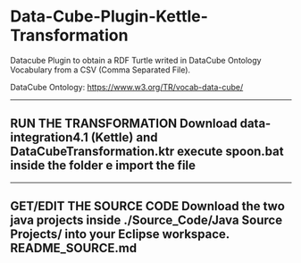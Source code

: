 # Data-Cube-Plugin-Kettle-Transformation
Datacube Plugin to obtain a RDF Turtle writed in DataCube Ontology Vocabulary from a CSV (Comma Separated File).

DataCube Ontology: https://www.w3.org/TR/vocab-data-cube/

----
RUN THE TRANSFORMATION
Download data-integration4.1 (Kettle) and DataCubeTransformation.ktr execute spoon.bat inside the folder e import the file
----	

---
GET/EDIT THE SOURCE CODE 
Download the two java projects inside ./Source_Code/Java Source Projects/ into your Eclipse workspace. README_SOURCE.md
---
